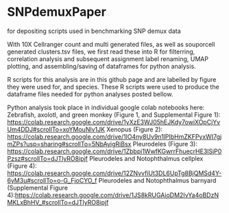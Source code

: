 # SNPdemuxPaper
for depositing scripts used in benchmarking SNP demux data

With 10X Cellranger count and multi generated files, as well as souporcell generated clusters.tsv files, we first read these into R for filterring,
correlation analysis and subsequent assignment label renaming, UMAP plotting, and assembling/saving of dataframes for python analysis.

R scripts for this analysis are in this github page and are labelled by figure they were used for, and species. These R scripts were used to produce the 
dataframe files needed for python analyses posted bellow. 

Python analysis took place in individual google colab notebooks here:
Zebrafish, axolotl, and green monkey (Figure 1, and Supplemental Figure 1): https://colab.research.google.com/drive/1yXzE3WJ05hEJKdy7owiXOpCjYvUm4DDJ#scrollTo=xoYMouNlv1JK
Xenopus (Figure 2): https://colab.research.google.com/drive/1lO4ny8Uv9n1lPIbHmZKFPyxWI7gjmZPs?usp=sharing#scrollTo=5NbAyigRiBsx
Pleurodeles (Figure 3): https://colab.research.google.com/drive/1Zbbpi1WwfKGwrrFhuecrHE3lSjP0Pzsz#scrollTo=dJTlyRO8ipjf
Pleurodeles and Notophthalmus cellplex (Figure 4): https://colab.research.google.com/drive/12ZNvvfiUt3DL6UpTg8BjQMSd4Y-6yM3u#scrollTo=o-G_FjoCYO_f
Pleurodeles and Notophthalmus barnyard (Supplemental Figure 4):https://colab.research.google.com/drive/1JS8kRUGAioDM2IvYa4oBDzNMKLxBhHV_#scrollTo=dJTlyRO8ipjf
